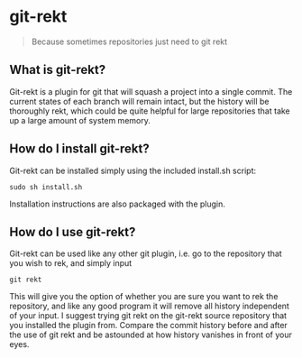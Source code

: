 # git-rekt

> Because sometimes repositories just need to git rekt

## What is git-rekt?

Git-rekt is a plugin for git that will squash a project into a single commit. The current states of each branch will remain intact, but the history will be thoroughly rekt, which could be quite helpful for large repositories that take up a large amount of system memory.

## How do I install git-rekt?

Git-rekt can be installed simply using the included install.sh script:
    
    sudo sh install.sh
    
Installation instructions are also packaged with the plugin.

## How do I use git-rekt?

Git-rekt can be used like any other git plugin, i.e. go to the repository that you wish to rek, and simply input
    
    git rekt
    
This will give you the option of whether you are sure you want to rek the repository, and like any good program it will remove all history independent of your input. I suggest trying git rekt on the git-rekt source repository that you installed the plugin from. Compare the commit history before and after the use of git rekt and be astounded at how history vanishes in front of your eyes.
